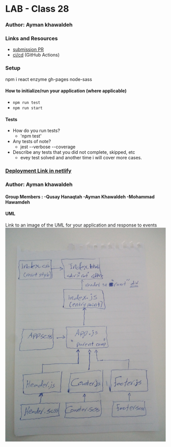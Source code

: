 # LAB - Class 28

### Author: Ayman khawaldeh

### Links and Resources

- [submission PR]()
- [ci/cd]() (GitHub Actions)

### Setup
npm i react enzyme gh-pages node-sass

#### How to initialize/run your application (where applicable)

- `npm run test`
- `npm run start`

#### Tests

- How do you run tests?
     - 'npm test'
- Any tests of note?
     - jest --verbose --coverage
- Describe any tests that you did not complete, skipped, etc
     - evey test solved and another time i will cover more cases.

### [Deployment Link in netlify](https://laughing-colden-cba7ce.netlify.com/)


### Author: Ayman khawaldeh
#### Group Members : -Qusay Hanaqtah -Ayman Khawaldeh  -Mohammad Hawamdeh


#### UML
Link to an image of the UML for your application and response to events
![White-Board](assets/IMG_20200225_120237.jpg)
